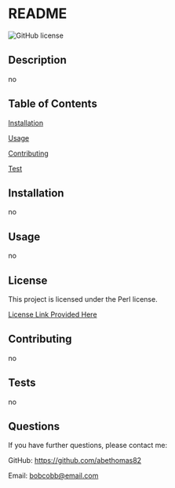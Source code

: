# README

  ![GitHub license](https://img.shields.io/badge/license-Perl-blue.svg)
  ## Description
  no

  ## Table of Contents
  [Installation](#installation)

  [Usage](#usage)

  [Contributing](#contributing)

  [Test](#tests)

  ## Installation
  no

  ## Usage
  no

  ## License
This project is licensed under the Perl license.


  [License Link Provided Here](#license)

  ## Contributing
  no

  ## Tests
  no

  ## Questions
  If you have further questions, please contact me:

  GitHub: https://github.com/abethomas82

  Email: bobcobb@email.com


